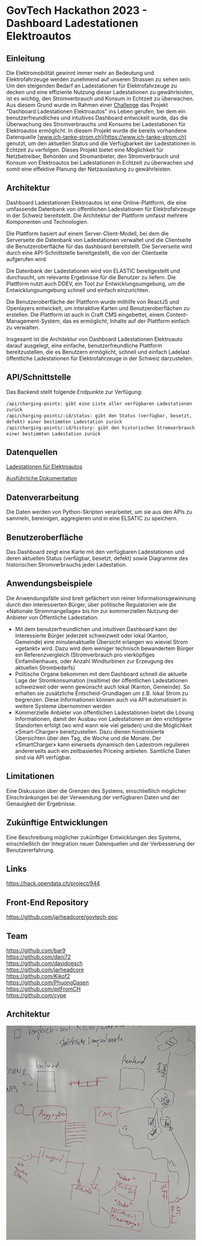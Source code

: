 # GovTech Hackathon 2023 - Dashboard Ladestationen Elektroautos
## Einleitung
Die Elektromobilität gewinnt immer mehr an Bedeutung und Elektrofahrzeuge werden zunehmend auf unseren Strassen zu sehen sein. Um den steigenden Bedarf an Ladestationen für Elektrofahrzeuge zu decken und eine effiziente Nutzung dieser Ladestationen zu gewährleisten, ist es wichtig, den Stromverbrauch und Konsum in Echtzeit zu überwachen. Aus diesem Grund wurde im Rahmen einer [Challenge](https://hack.opendata.ch/project/944) das Projekt "Dashboard Ladestationen Elektroautos" ins Leben gerufen, bei dem ein benutzerfreundliches und intuitives Dashboard entwickelt wurde, das die Überwachung des Stromverbrauchs und Konsums bei Ladestationen für Elektroautos ermöglicht. In diesem Projekt wurde die bereits vorhandene Datenquelle [www.ich-tanke-strom.ch](https://www.ich-tanke-strom.ch) genutzt, um den aktuellen Status und die Verfügbarkeit der Ladestationen in Echtzeit zu verfolgen. Dieses Projekt bietet eine Möglichkeit für Netzbetreiber, Behörden und Stromanbieter, den Stromverbrauch und Konsum von Elektroautos bei Ladestationen in Echtzeit zu überwachen und somit eine effektive Planung der Netzauslastung zu gewährleisten.

## Architektur
Dashboard Ladestationen Elektroautos ist eine Online-Plattform, die eine umfassende Datenbank von öffentlichen Ladestationen für Elektrofahrzeuge in der Schweiz bereitstellt. Die Architektur der Plattform umfasst mehrere Komponenten und Technologien.

Die Plattform basiert auf einem Server-Client-Modell, bei dem die Serverseite die Datenbank von Ladestationen verwaltet und die Clientseite die Benutzeroberfläche für  das dashboard  bereitstellt. Die Serverseite wird durch eine API-Schnittstelle bereitgestellt, die von der Clientseite aufgerufen wird.

Die Datenbank der Ladestationen wird von ELASTIC bereitgestellt und durchsucht, um relevante Ergebnisse für die Benutzer zu liefern. Die Plattform nutzt auch DDEV, ein Tool zur Entwicklungsumgebung, um die Entwicklungsumgebung schnell und einfach einzurichten.

Die Benutzeroberfläche der Plattform wurde mithilfe von ReactJS und Openlayers entwickelt, um interaktive Karten und Benutzeroberflächen zu erstellen. Die Plattform ist auch in Craft CMS eingebettet, einem Content-Management-System, das es ermöglicht, Inhalte auf der Plattform einfach zu verwalten.

Insgesamt ist die Architektur von Dashboard Ladestationen Elektroauto darauf ausgelegt, eine einfache, benutzerfreundliche Plattform bereitzustellen, die es Benutzern ermöglicht, schnell und einfach Ladelast öffentliche Ladestationen für Elektrofahrzeuge in der Schweiz darzustellen.

## API/Schnittstelle

Das Backend stellt folgende Endpunkte zur Verfügung:

    /api/charging-points: gibt eine Liste aller verfügbaren Ladestationen zurück
    /api/charging-points/:id/status: gibt den Status (verfügbar, besetzt, defekt) einer bestimmten Ladestation zurück
    /api/charging-points/:id/history: gibt den historischen Stromverbrauch einer bestimmten Ladestation zurück
    
    
## Datenquellen 

[Ladestationen für Elektroautos](https://opendata.swiss/de/dataset/ladestationen-fuer-elektroautos)

[Ausführliche Dokumentation](https://github.com/SFOE/ichtankestrom_Documentation/blob/main/Access%20Download%20the%20data.md)
    

## Datenverarbeitung

Die Daten werden von Python-Skripten verarbeitet, um sie aus den APIs zu sammeln, bereinigen, aggregieren und in eine ELSATIC zu speichern.

## Benutzeroberfläche
Das Dashboard zeigt eine Karte mit den verfügbaren Ladestationen und deren aktuellen Status (verfügbar, besetzt, defekt) sowie Diagramme des historischen Stromverbrauchs jeder Ladestation.

## Anwendungsbeispiele
Die Anwendungsfälle sind breit gefächert von reiner Informationsgewinnung durch den interessierten Bürger, über politische Regulatorien wie die «Nationale Strommangellage» bis hin zur kommerziellen Nutzung der Anbieter von Öffentliche Ladestation. 

* Mit dem benutzerfreundlichen und intuitiven Dashboard kann der Interessierte Bürger jederzeit schweizweit oder lokal (Kanton, Gemeinde) eine minutenaktuelle Übersicht erlangen wo wieviel Strom «getankt» wird. Dazu wird dem weniger technisch bewandertem Bürger ein Referenzvergleich (Stromverbrauch pro vierköpfiges Einfamilienhaues, oder Anzahl Windturbinen zur Erzeugung des aktuellen Strombedarfs)
* Politische Organe bekommen mit dem Dashboard schnell die aktuelle Lage der Stromkonsumation (realtime) der öffentlichen Ladestationen schweizweit oder wenn gewünscht auch lokal (Kanton, Gemeinde). So erhalten sie zusätzliche Entscheid-Grundlagen um z.B. lokal Strom zu begrenzen. 
Diese Informationen können auch via API automatisiert in weitere Systeme übernommen werden
* Kommerzielle Anbieter von öffentlichen Ladestationen bietet die Lösung Informationen, damit der Ausbau von Ladestationen an den «richtigen» Standorten erfolgt (wo wird wann wie viel geladen) und die Möglichkeit «Smart-Charger» bereitzustellen. Dazu dienen hiostroisierte Übersichten über den Tag, die Woche und die Monate. 
Der «SmartCharger» kann einerseits dynamisch den Ladestrom regulieren andererseits auch ein zeitbasiertes Priceing anbieten. Samtliche Daten sind via API verfügbar. 


## Limitationen
Eine Diskussion über die Grenzen des Systems, einschließlich möglicher Einschränkungen bei der Verwendung der verfügbaren Daten und der Genauigkeit der Ergebnisse.

## Zukünftige Entwicklungen
Eine Beschreibung möglicher zukünftiger Entwicklungen des Systems, einschließlich der Integration neuer Datenquellen und der Verbesserung der Benutzererfahrung.

## Links

https://hack.opendata.ch/project/944

## Front-End Repository

https://github.com/jarheadcore/govtech-poc

## Team

https://github.com/bar9<br>
https://github.com/dani72<br>
https://github.com/davidoesch<br>
https://github.com/jarheadcore<br>
https://github.com/Kikof2<br>
https://github.com/PhuongDasen<br>
https://github.com/pitFromCH<br>
https://github.com/cype<br>

## Architektur
![image](Architektur.jpg)
